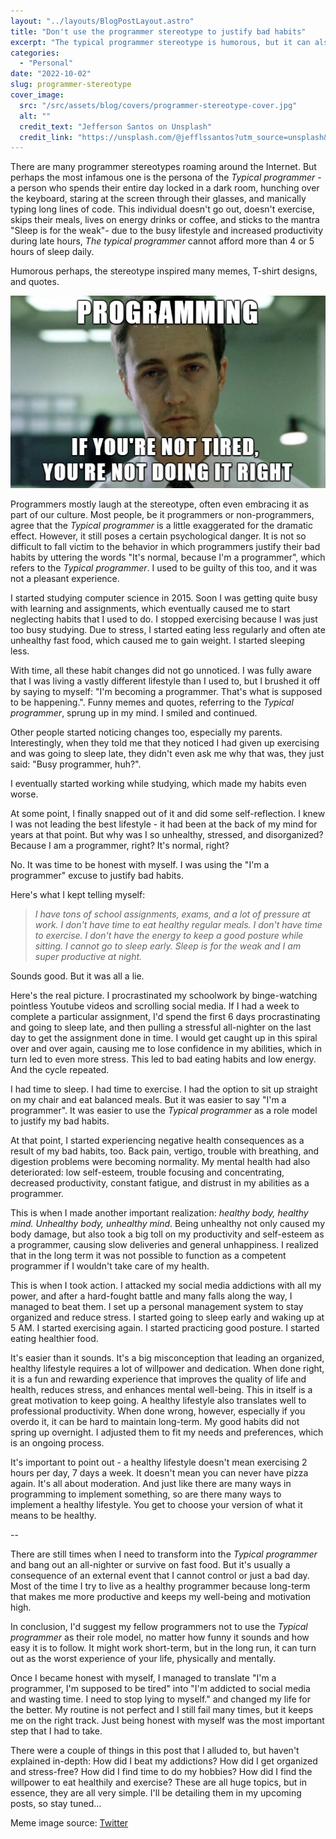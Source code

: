 ```yaml
---
layout: "../layouts/BlogPostLayout.astro"
title: "Don't use the programmer stereotype to justify bad habits"
excerpt: "The typical programmer stereotype is humorous, but it can also be used as a justification for bad habits. In my case, this sprung out of control until I could no longer take it and became honest with myself. The blog post details the beginning of my ongoing journey from a typical programmer to a healthy, productive programmer."
categories:
  - "Personal"
date: "2022-10-02"
slug: programmer-stereotype
cover_image:
  src: "/src/assets/blog/covers/programmer-stereotype-cover.jpg"
  alt: ""
  credit_text: "Jefferson Santos on Unsplash"
  credit_link: "https://unsplash.com/@jefflssantos?utm_source=unsplash&utm_medium=referral&utm_content=creditCopyText"
---
```


There are many programmer stereotypes roaming around the Internet. But perhaps the most infamous one is the persona of the _Typical programmer_ - a person who spends their entire day locked in a dark room, hunching over the keyboard, staring at the screen through their glasses, and manically typing long lines of code. This individual doesn't go out, doesn't exercise, skips their meals, lives on energy drinks or coffee, and sticks to the mantra "Sleep is for the weak"- due to the busy lifestyle and increased productivity during late hours, _The typical programmer_ cannot afford more than 4 or 5 hours of sleep daily.

Humorous perhaps, the stereotype inspired many memes, T-shirt designs, and quotes.

![The programmer stereotype meme](/src/assets/blog/images/programmer-stereotype/programmer-stereotype.png)

Programmers mostly laugh at the stereotype, often even embracing it as part of our
culture. Most people, be it programmers or non-programmers, agree that the _Typical
programmer_ is a little exaggerated for the dramatic effect. However, it still poses
a certain psychological danger. It is not so difficult to fall victim to the behavior
in which programmers justify their bad habits by uttering the words "It's normal,
because I'm a programmer", which refers to the _Typical programmer_. I used to be
guilty of this too, and it was not a pleasant experience.

I started studying computer science in 2015. Soon I was getting quite busy with learning and assignments, which eventually caused me to start neglecting habits that I used to do. I stopped exercising because I was just too busy studying. Due to stress, I started eating less regularly and often ate unhealthy fast food, which caused me to gain weight. I started sleeping less.

With time, all these habit changes did not go unnoticed. I was fully aware that I was living a vastly different lifestyle than I used to, but I brushed it off by saying to myself: "I'm becoming a programmer. That's what is supposed to be happening.". Funny memes and quotes, referring to the _Typical programmer_, sprung up in my mind. I smiled and continued.

Other people started noticing changes too, especially my parents. Interestingly, when they told me that they noticed I had given up exercising and was going to sleep late, they didn't even ask me why that was, they just said: "Busy programmer, huh?".

I eventually started working while studying, which made my habits even worse.

At some point, I finally snapped out of it and did some self-reflection. I knew I was not leading the best lifestyle - it had been at the back of my mind for years at that point. But why was I so unhealthy, stressed, and disorganized? Because I am a programmer, right? It's normal, right?

No. It was time to be honest with myself. I was using the "I'm a programmer" excuse to justify bad habits.

Here's what I kept telling myself:

> _I have tons of school assignments, exams, and a lot of pressure at work. I don't have time to eat healthy regular meals. I don't have time to exercise. I don't have the energy to keep a good posture while sitting. I cannot go to sleep early. Sleep is for the weak and I am super productive at night._

Sounds good. But it was all a lie.

Here's the real picture. I procrastinated my schoolwork by binge-watching pointless Youtube videos and scrolling social media. If I had a week to complete a particular assignment, I'd spend the first 6 days procrastinating and going to sleep late, and then pulling a stressful all-nighter on the last day to get the assignment done in time. I would get caught up in this spiral over and over again, causing me to lose confidence in my abilities, which in turn led to even more stress. This led to bad eating habits and low energy. And the cycle repeated.

I had time to sleep. I had time to exercise. I had the option to sit up straight on my chair and eat balanced meals. But it was easier to say "I'm a programmer". It was easier to use the _Typical programmer_ as a role model to justify my bad habits.

At that point, I started experiencing negative health consequences as a result of my bad habits, too. Back pain, vertigo, trouble with breathing, and digestion problems were becoming normality. My mental health had also deteriorated: low self-esteem, trouble focusing and concentrating, decreased productivity, constant fatigue, and distrust in my abilities as a programmer.

This is when I made another important realization: _healthy body, healthy mind. Unhealthy body, unhealthy mind_. Being unhealthy not only caused my body damage, but also took a big toll on my productivity and self-esteem as a programmer, causing slow deliveries and general unhappiness. I realized that in the long term it was not possible to function as a competent programmer if I wouldn't take care of my health.

This is when I took action. I attacked my social media addictions with all my power, and after a hard-fought battle and many falls along the way, I managed to beat them. I set up a personal management system to stay organized and reduce stress. I started going to sleep early and waking up at 5 AM. I started exercising again. I started practicing good posture. I started eating healthier food.

It's easier than it sounds. It's a big misconception that leading an organized, healthy lifestyle requires a lot of willpower and dedication. When done right, it is a fun and rewarding experience that improves the quality of life and health, reduces stress, and enhances mental well-being. This in itself is a great motivation to keep going. A healthy lifestyle also translates well to professional productivity. When done wrong, however, especially if you overdo it, it can be hard to maintain long-term. My good habits did not spring up overnight. I adjusted them to fit my needs and preferences, which is an ongoing process.

It's important to point out - a healthy lifestyle doesn't mean exercising 2 hours per day, 7 days a week. It doesn't mean you can never have pizza again. It's all about moderation. And just like there are many ways in programming to implement something, so are there many ways to implement a healthy lifestyle. You get to choose your version of what it means to be healthy.

--

There are still times when I need to transform into the _Typical programmer_ and bang out an all-nighter or survive on fast food. But it's usually a consequence of an external event that I cannot control or just a bad day. Most of the time I try to live as a healthy programmer because long-term that makes me more productive and keeps my well-being and motivation high.

In conclusion, I'd suggest my fellow programmers not to use the _Typical programmer_ as their role model, no matter how funny it sounds and how easy it is to follow. It might work short-term, but in the long run, it can turn out as the worst experience of your life, physically and mentally.

Once I became honest with myself, I managed to translate "I'm a programmer, I'm supposed to be tired" into "I'm addicted to social media and wasting time. I need to stop lying to myself." and changed my life for the better. My routine is not perfect and I still fail many times, but it keeps me on the right track. Just being honest with myself was the most important step that I had to take.

There were a couple of things in this post that I alluded to, but haven't explained in-depth: How did I beat my addictions? How did I get organized and stress-free? How did I find time to do my hobbies? How did I find the willpower to eat healthily and exercise? These are all huge topics, but in essence, they are all very simple. I'll be detailing them in my upcoming posts, so stay tuned...

Meme image source: [Twitter](https://twitter.com/sekolahkoding/status/681242501693464576?lang=cs)
